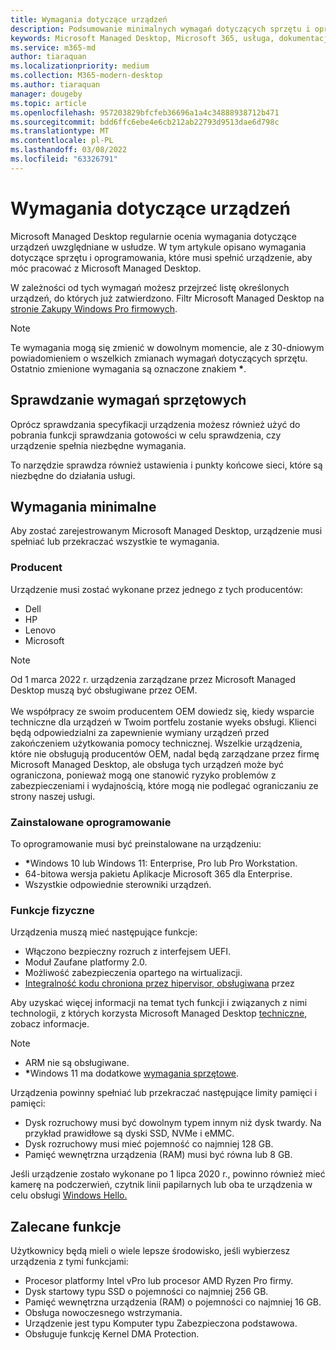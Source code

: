 ```yaml
---
title: Wymagania dotyczące urządzeń
description: Podsumowanie minimalnych wymagań dotyczących sprzętu i oprogramowania, które muszą być spełnione, aby urządzenia pracowały z Microsoft Managed Desktop
keywords: Microsoft Managed Desktop, Microsoft 365, usługa, dokumentacja
ms.service: m365-md
author: tiaraquan
ms.localizationpriority: medium
ms.collection: M365-modern-desktop
ms.author: tiaraquan
manager: dougeby
ms.topic: article
ms.openlocfilehash: 957203829bfcfeb36696a1a4c34888938712b471
ms.sourcegitcommit: bdd6ffc6ebe4e6cb212ab22793d9513dae6d798c
ms.translationtype: MT
ms.contentlocale: pl-PL
ms.lasthandoff: 03/08/2022
ms.locfileid: "63326791"
---
```

# <a name="device-requirements"></a>Wymagania dotyczące urządzeń

Microsoft Managed Desktop regularnie ocenia wymagania dotyczące urządzeń uwzględniane w usłudze. W tym artykule opisano wymagania dotyczące sprzętu i oprogramowania, które musi spełnić urządzenie, aby móc pracować z Microsoft Managed Desktop.

W zależności od tych wymagań możesz przejrzeć listę określonych urządzeń, do których już zatwierdzono. Filtr Microsoft Managed Desktop na [stronie Zakupy Windows Pro firmowych](https://www.microsoft.com/en-us/windows/business/devices).

> [!NOTE]
> Te wymagania mogą się zmienić w dowolnym momencie, ale z 30-dniowym powiadomieniem o wszelkich zmianach wymagań dotyczących sprzętu. Ostatnio zmienione wymagania są oznaczone znakiem <b>\*</b>.

## <a name="check-hardware-requirements"></a>Sprawdzanie wymagań sprzętowych

Oprócz sprawdzania specyfikacji urządzenia możesz również użyć do pobrania funkcji sprawdzania gotowości w celu sprawdzenia[](../get-ready/readiness-assessment-downloadable.md), czy urządzenie spełnia niezbędne wymagania.

To narzędzie sprawdza również ustawienia i punkty końcowe sieci, które są niezbędne do działania usługi.

## <a name="minimum-requirements"></a>Wymagania minimalne

Aby zostać zarejestrowanym Microsoft Managed Desktop, urządzenie musi spełniać lub przekraczać wszystkie te wymagania.

### <a name="manufacturer"></a>Producent

Urządzenie musi zostać wykonane przez jednego z tych producentów:

- Dell
- HP
- Lenovo
- Microsoft

> [!NOTE]
> Od 1 marca 2022 r. urządzenia zarządzane przez Microsoft Managed Desktop muszą być obsługiwane przez OEM.<br><br>We współpracy ze swoim producentem OEM dowiedz się, kiedy wsparcie techniczne dla urządzeń w Twoim portfelu zostanie wyeks obsługi. Klienci będą odpowiedzialni za zapewnienie wymiany urządzeń przed zakończeniem użytkowania pomocy technicznej. Wszelkie urządzenia, które nie obsługują producentów OEM, nadal będą zarządzane przez firmę Microsoft Managed Desktop, ale obsługa tych urządzeń może być ograniczona, ponieważ mogą one stanowić ryzyko problemów z zabezpieczeniami i wydajnością, które mogą nie podlegać ograniczaniu ze strony naszej usługi.
</b>

### <a name="installed-software"></a>Zainstalowane oprogramowanie

To oprogramowanie musi być preinstalowane na urządzeniu:

- <b>\*</b>Windows 10 lub Windows 11: Enterprise, Pro lub Pro Workstation.
- 64-bitowa wersja pakietu Aplikacje Microsoft 365 dla Enterprise.
- Wszystkie odpowiednie sterowniki urządzeń.

### <a name="physical-features"></a>Funkcje fizyczne

Urządzenia muszą mieć następujące funkcje:

- Włączono bezpieczny rozruch z interfejsem UEFI.
- Moduł Zaufane platformy 2.0.
- Możliwość zabezpieczenia opartego na wirtualizacji.
- [Integralność kodu chroniona przez hipervisor, obsługiwana](/windows-hardware/drivers/bringup/device-guard-and-credential-guard) przez

Aby uzyskać więcej informacji na temat tych funkcji i związanych z nimi technologii, z których korzysta Microsoft Managed Desktop [techniczne](../intro/technologies.md), zobacz informacje.

> [!NOTE]
>- ARM nie są obsługiwane.
>- <b>\*</b>Windows 11 ma dodatkowe [wymagania sprzętowe](/windows/whats-new/windows-11-requirements).

Urządzenia powinny spełniać lub przekraczać następujące limity pamięci i pamięci:

- Dysk rozruchowy musi być dowolnym typem innym niż dysk twardy. Na przykład prawidłowe są dyski SSD, NVMe i eMMC.
- Dysk rozruchowy musi mieć pojemność co najmniej 128 GB.
- Pamięć wewnętrzna urządzenia (RAM) musi być równa lub 8 GB.

Jeśli urządzenie zostało wykonane po 1 lipca 2020 r., powinno również mieć kamerę na podczerwień, czytnik linii papilarnych lub oba te urządzenia w celu obsługi [Windows Hello.](/windows-hardware/design/device-experiences/windows-hello-enhanced-sign-in-security)

## <a name="recommended-features"></a>Zalecane funkcje

Użytkownicy będą mieli o wiele lepsze środowisko, jeśli wybierzesz urządzenia z tymi funkcjami:

- Procesor platformy Intel vPro lub procesor AMD Ryzen Pro firmy.
- Dysk startowy typu SSD o pojemności co najmniej 256 GB.
- Pamięć wewnętrzna urządzenia (RAM) o pojemności co najmniej 16 GB.
- Obsługa nowoczesnego wstrzymania.
- Urządzenie jest typu Komputer typu Zabezpieczona podstawowa.
- Obsługuje funkcję Kernel DMA Protection.
